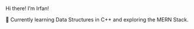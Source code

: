 
Hi there! I’m Irfan!

🌱 Currently learning Data Structures in C++ and exploring the MERN Stack.

<!---
MIRFANY/MIRFANY is a ✨ special ✨ repository because its `README.md` (this file) appears on your GitHub profile.
You can click the Preview link to take a look at your changes.
--->
